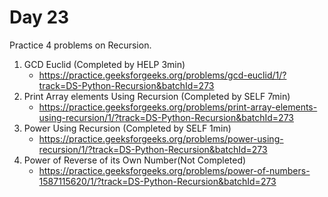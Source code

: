 # Day 23

Practice 4 problems on Recursion.

1. GCD Euclid (Completed by HELP 3min)
    - https://practice.geeksforgeeks.org/problems/gcd-euclid/1/?track=DS-Python-Recursion&batchId=273
2. Print Array elements Using Recursion (Completed by SELF 7min)
    - https://practice.geeksforgeeks.org/problems/print-array-elements-using-recursion/1/?track=DS-Python-Recursion&batchId=273
3. Power Using Recursion (Completed by SELF 1min)
    - https://practice.geeksforgeeks.org/problems/power-using-recursion/1/?track=DS-Python-Recursion&batchId=273
4. Power of Reverse of its Own Number(Not Completed)
    - https://practice.geeksforgeeks.org/problems/power-of-numbers-1587115620/1/?track=DS-Python-Recursion&batchId=273
